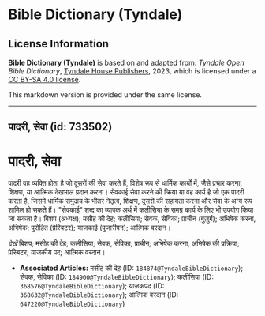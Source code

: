 # Bible Dictionary (Tyndale)

## License Information

**Bible Dictionary (Tyndale)** is based on and adapted from: _Tyndale Open Bible Dictionary_, [Tyndale House Publishers](https://tyndaleopenresources.com/), 2023, which is licensed under a [CC BY-SA 4.0 license](https://creativecommons.org/licenses/by-sa/4.0/legalcode.en).

This markdown version is provided under the same license.



--------------------------------

## पादरी, सेवा (id: 733502)

पादरी, सेवा
===========

पादरी वह व्यक्ति होता है जो दूसरों की सेवा करते हैं, विशेष रूप से धार्मिक कार्यों में, जैसे प्रचार करना, शिक्षण, या आत्मिक देखभाल प्रदान करना। सेवकाई सेवा करने की क्रिया या वह कार्य है जो एक पादरी करता है, जिसमें धार्मिक समुदाय के भीतर नेतृत्व, शिक्षण, दूसरों की सहायता करना और सेवा के अन्य रूप शामिल हो सकते हैं। "सेवकाई" शब्द का व्यापक अर्थ में कलीसिया के समग्र कार्य के लिए भी उपयोग किया जा सकता है। बिशप (अध्यक्ष); मसीह की देह; कलीसिया; सेवक, सेविका; प्राचीन (बुज़ुर्ग); अभिषेक करना, अभिषेक; पुरोहित (प्रेस्बिटर); याजकाई (पुजारीपन); आत्मिक वरदान।

*देखें* बिशप; मसीह की देह; कलीसिया; सेवक, सेविका; प्राचीन; अभिषेक करना, अभिषेक की प्रक्रिया; प्रेस्बिटर; याजकीय पद; आत्मिक वरदान।

* **Associated Articles:** मसीह की देह (ID: `184874@TyndaleBibleDictionary`); सेवक, सेविका (ID: `184900@TyndaleBibleDictionary`); कलीसिया (ID: `368576@TyndaleBibleDictionary`); याजकपद (ID: `368632@TyndaleBibleDictionary`); आत्मिक वरदान  (ID: `647220@TyndaleBibleDictionary`)

